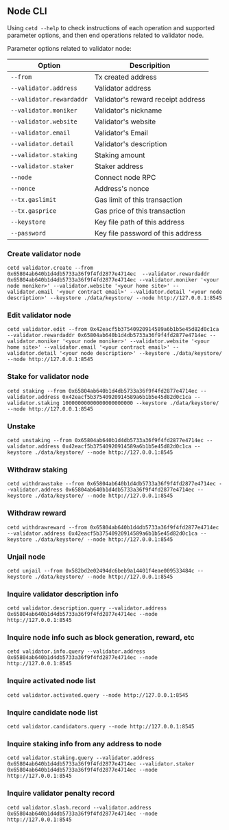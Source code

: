 ## Node CLI
Using `cetd --help` to check instructions of each operation and supported parameter options, and then end operations related to validator node.

Parameter options related to validator node:

| Option | Descripition |
| --- | ----------- |
|`--from`| Tx created address |
|`--validator.address`| Validator address|
|`--validator.rewardaddr` | Validator's reward receipt address|
|`--validator.moniker` | Validator's nickname|
|`--validator.website` | Validator's website|
|`--validator.email` | Validator's Email|
|`--validator.detail` | Validator's description|
|`--validator.staking` | Staking amount|
|`--validator.staker` | Staker address|
|`--node`| Connect node RPC|
|`--nonce`| Address's nonce |
|`--tx.gaslimit` | Gas limit of this transaction|
|`--tx.gasprice` | Gas price of this transaction|
|`--keystore` | Key file path of this address|
|`--password` | Key file password of this address| 

### Create validator node

`cetd validator.create --from 0x65804ab640b1d4db5733a36f9f4fd2877e4714ec  --validator.rewardaddr 0x65804ab640b1d4db5733a36f9f4fd2877e4714ec --validator.moniker '<your node moniker>' --validator.website '<your home site>' --validator.email '<your contract email>' --validator.detail '<your node description>' --keystore ./data/keystore/ --node http://127.0.0.1:8545`

### Edit validator node

`cetd validator.edit --from 0x42eacf5b37540920914589a6b1b5e45d82d0c1ca --validator.rewardaddr 0x65804ab640b1d4db5733a36f9f4fd2877e4714ec --validator.moniker '<your node moniker>' --validator.website '<your home site>' --validator.email '<your contract email>' --validator.detail '<your node description>' --keystore ./data/keystore/  --node http://127.0.0.1:8545`

### Stake for validator node

`cetd staking --from 0x65804ab640b1d4db5733a36f9f4fd2877e4714ec --validator.address 0x42eacf5b37540920914589a6b1b5e45d82d0c1ca --validator.staking 10000000000000000000000 --keystore ./data/keystore/ --node http://127.0.0.1:8545`

### Unstake

`cetd unstaking --from 0x65804ab640b1d4db5733a36f9f4fd2877e4714ec --validator.address 0x42eacf5b37540920914589a6b1b5e45d82d0c1ca --keystore ./data/keystore/ --node http://127.0.0.1:8545`

### Withdraw staking

`cetd withdrawstake --from 0x65804ab640b1d4db5733a36f9f4fd2877e4714ec --validator.address 0x65804ab640b1d4db5733a36f9f4fd2877e4714ec --keystore ./data/keystore/ --node http://127.0.0.1:8545`

### Withdraw reward

`cetd withdrawreward --from 0x65804ab640b1d4db5733a36f9f4fd2877e4714ec --validator.address 0x42eacf5b37540920914589a6b1b5e45d82d0c1ca --keystore ./data/keystore/ --node http://127.0.0.1:8545`

### Unjail node

`cetd unjail --from 0x582bd2e02494dc6beb9a14401f4eae009533484c --keystore ./data/keystore/ --node http://127.0.0.1:8545`

### Inquire validator description info

`cetd validator.description.query --validator.address 0x65804ab640b1d4db5733a36f9f4fd2877e4714ec --node http://127.0.0.1:8545`

### Inquire node info such as block generation, reward, etc

`cetd validator.info.query --validator.address 0x65804ab640b1d4db5733a36f9f4fd2877e4714ec --node http://127.0.0.1:8545`

### Inquire activated node list

`cetd validator.activated.query --node http://127.0.0.1:8545`

### Inquire candidate node list

`cetd validator.candidators.query --node http://127.0.0.1:8545`

### Inquire staking info from any address to node

`cetd validator.staking.query --validator.address 0x65804ab640b1d4db5733a36f9f4fd2877e4714ec --validator.staker 0x65804ab640b1d4db5733a36f9f4fd2877e4714ec --node http://127.0.0.1:8545`

### Inquire validator penalty record

`cetd validator.slash.record --validator.address 0x65804ab640b1d4db5733a36f9f4fd2877e4714ec --node http://127.0.0.1:8545`
